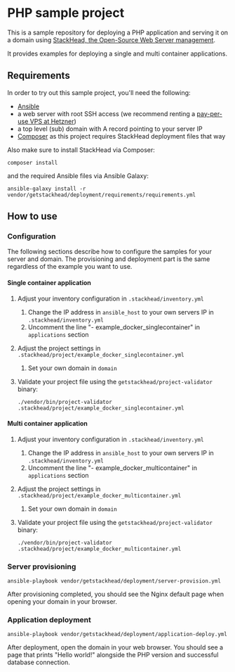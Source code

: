 # PHP sample project

This is a sample repository for deploying a PHP application and serving it on a domain using [StackHead, the Open-Source Web Server management](https://github.com/getstackhead/deployment).

It provides examples for deploying a single and multi container applications.

## Requirements

In order to try out this sample project, you'll need the following:

* [Ansible](https://docs.ansible.com/ansible/latest/installation_guide/intro_installation.html)
* a web server with root SSH access (we recommend renting a [pay-per-use VPS at Hetzner](https://www.hetzner.com/cloud))
* a top level (sub) domain with A record pointing to your server IP
* [Composer]() as this project requires StackHead deployment files that way

Also make sure to install StackHead via Composer:
```shell script
composer install
```

and the required Ansible files via Ansible Galaxy:
```shell script
ansible-galaxy install -r vendor/getstackhead/deployment/requirements/requirements.yml
```

## How to use

### Configuration

The following sections describe how to configure the samples for your server and domain.
The provisioning and deployment part is the same regardless of the example you want to use.

#### Single container application

1. Adjust your inventory configuration in `.stackhead/inventory.yml`
   1. Change the IP address in `ansible_host` to your own servers IP in `.stackhead/inventory.yml`
   2. Uncomment the line "- example_docker_singlecontainer" in `applications` section

2. Adjust the project settings in `.stackhead/project/example_docker_singlecontainer.yml`
   1. Set your own domain in `domain`

3. Validate your project file using the `getstackhead/project-validator` binary: 
   ```shell script
   ./vendor/bin/project-validator .stackhead/project/example_docker_singlecontainer.yml
   ```

#### Multi container application

1. Adjust your inventory configuration in `.stackhead/inventory.yml`
   1. Change the IP address in `ansible_host` to your own servers IP in `.stackhead/inventory.yml`
   2. Uncomment the line "- example_docker_multicontainer" in `applications` section

2. Adjust the project settings in `.stackhead/project/example_docker_multicontainer.yml`
   1. Set your own domain in `domain`

3. Validate your project file using the `getstackhead/project-validator` binary: 
   ```shell script
   ./vendor/bin/project-validator .stackhead/project/example_docker_multicontainer.yml
   ```

### Server provisioning

```shell script
ansible-playbook vendor/getstackhead/deployment/server-provision.yml
```

After provisioning completed, you should see the Nginx default page when opening your domain in your browser.

### Application deployment

```shell script
ansible-playbook vendor/getstackhead/deployment/application-deploy.yml
```

After deployment, open the domain in your web browser.
You should see a page that prints "Hello world!" alongside the PHP version and successful database connection.
